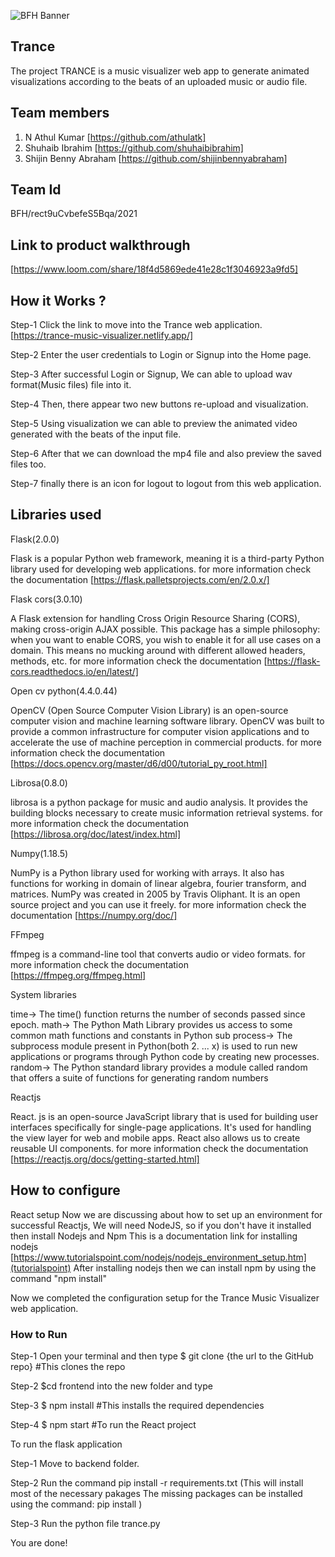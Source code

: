 ![BFH Banner](https://trello-attachments.s3.amazonaws.com/542e9c6316504d5797afbfb9/542e9c6316504d5797afbfc1/39dee8d993841943b5723510ce663233/Frame_19.png)
## Trance


The project TRANCE is a music visualizer web app to generate animated visualizations according to the beats of an uploaded music or audio file.
## Team members
1. N Athul Kumar [https://github.com/athulatk]
2. Shuhaib Ibrahim [https://github.com/shuhaibibrahim]
3. Shijin Benny Abraham [https://github.com/shijinbennyabraham]
## Team Id
BFH/rect9uCvbefeS5Bqa/2021
## Link to product walkthrough
[https://www.loom.com/share/18f4d5869ede41e28c1f3046923a9fd5]
## How it Works ?
Step-1 Click the link to move into the Trance web application.[https://trance-music-visualizer.netlify.app/]

Step-2 Enter the user credentials to Login or Signup into the Home page.

Step-3 After successful Login or Signup, We can able to upload wav format(Music files) file into it.

Step-4 Then, there appear two new buttons re-upload and visualization.

Step-5 Using visualization we can able to preview the animated video generated with the beats of the input file.

Step-6 After that we can download the mp4 file and also preview the saved files too.

Step-7 finally there is an icon for logout to logout from this web application.

## Libraries used
Flask(2.0.0)

Flask is a popular Python web framework, meaning it is a third-party Python library used for developing web applications.
for more information check the documentation
[https://flask.palletsprojects.com/en/2.0.x/]


Flask cors(3.0.10)

A Flask extension for handling Cross Origin Resource Sharing (CORS), making cross-origin AJAX possible. This package has a 
simple philosophy: when you want to enable CORS, you wish to enable it for all use cases on a domain. This means no mucking 
around with different allowed headers, methods, etc.
for more information check the documentation
[https://flask-cors.readthedocs.io/en/latest/]


Open cv python(4.4.0.44)

OpenCV (Open Source Computer Vision Library) is an open-source computer vision and machine learning software library. OpenCV 
was built to provide a common infrastructure for computer vision applications and to accelerate the use of machine perception 
in commercial products.
for more information check the documentation
[https://docs.opencv.org/master/d6/d00/tutorial_py_root.html]


Librosa(0.8.0)

librosa is a python package for music and audio analysis. It provides the building blocks necessary to create music 
information retrieval systems.
for more information check the documentation
[https://librosa.org/doc/latest/index.html]


Numpy(1.18.5)

NumPy is a Python library used for working with arrays. It also has functions for working in domain of linear algebra, fourier 
transform, and matrices. NumPy was created in 2005 by Travis Oliphant. It is an open source project and you can use it freely.
for more information check the documentation
[https://numpy.org/doc/]


FFmpeg

ffmpeg is a command-line tool that converts audio or video formats. 
for more information check the documentation
[https://ffmpeg.org/ffmpeg.html]


System libraries

time-> The time() function returns the number of seconds passed since epoch. 
math-> The Python Math Library provides us access to some common math functions and constants in Python
sub process-> The subprocess module present in Python(both 2. ... x) is used to run new applications or programs through Python code by creating new processes.
random-> The Python standard library provides a module called random that offers a suite of functions for generating random numbers


Reactjs

React. js is an open-source JavaScript library that is used for building user interfaces specifically for single-page applications. It's used for handling the
view layer for web and mobile apps. React also allows us to create reusable UI components.
for more information check the documentation
[https://reactjs.org/docs/getting-started.html]

## How to configure
React setup
Now we are discussing about how to set up an environment for successful Reactjs,
We will need NodeJS, so if you don't have it installed then install Nodejs and Npm 
This is a documentation link for installing nodejs [https://www.tutorialspoint.com/nodejs/nodejs_environment_setup.htm](tutorialspoint)
After installing nodejs then we can install npm by using the command "npm install"

Now we completed the configuration setup for the Trance Music Visualizer web application.
### How to Run
Step-1 Open your terminal and then type
$ git clone {the url to the GitHub repo}
#This clones the repo

Step-2 $cd frontend into the new folder and type

Step-3 $ npm install
#This installs the required dependencies

Step-4 $ npm start
#To run the React project



To run the flask application 


Step-1 Move to backend folder.

Step-2 Run the command pip install -r requirements.txt
       (This will install most of the necessary pakages 
       The missing packages can be installed using the 
       command: pip install <package name>)
       
Step-3 Run the python file trance.py
 

You are done!
